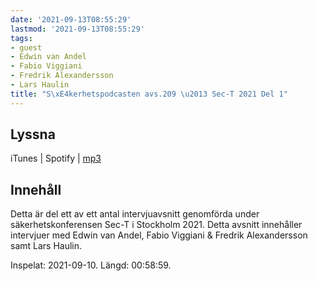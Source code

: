 ```yaml
---
date: '2021-09-13T08:55:29'
lastmod: '2021-09-13T08:55:29'
tags:
- guest
- Edwin van Andel
- Fabio Viggiani
- Fredrik Alexandersson
- Lars Haulin
title: "S\xE4kerhetspodcasten avs.209 \u2013 Sec-T 2021 Del 1"
---
```

## Lyssna

iTunes \| Spotify \| [mp3](https://traffic.libsyn.com/secure/sakerhetspodcasten/sec-t_2021_part1.mp3)

## Innehåll

Detta är del ett av ett antal intervjuavsnitt genomförda under säkerhetskonferensen
Sec-T i Stockholm 2021. Detta avsnitt innehåller intervjuer med Edwin van Andel,
Fabio Viggiani & Fredrik Alexandersson samt Lars Haulin.

Inspelat: 2021-09-10. Längd: 00:58:59.

